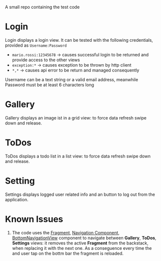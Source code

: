 A small repo containing the test code
# Login
Login displays a login view. It can be tested with the following credentials, provided as `Username:Password`
- `mario.rossi:12345678` -> causes successful login to be returned and provide access to the other views
- `exception:*` -> causes exception to be thrown by http client
- `*,*` -> causes api error to be return and managed consequently

Username can be a text string or a valid email address, meanwhile Password must be at least 6 characters long

# Gallery
Gallery displays an image ist in a grid view: to force data refresh swipe down and release.

# ToDos
ToDos displays a todo list in a list view: to force data refresh swipe down and release.

# Setting
Settings displays logged user related info and an button to log out from the application.

# Known Issues
1. The code uses the [Fragment](https://developer.android.com/reference/androidx/fragment/app/Fragment), [Navigation Component](https://developer.android.com/guide/navigation/), [BottomNavigationView](https://developer.android.com/reference/com/google/android/material/bottomnavigation/BottomNavigationView) component to navigate between __Gallery__, __ToDos__, __Settings__ views: it removes the active __Fragment__ from the backstack, when replacing it with the next one. As a conseguence every time the and user tap on the bottm bar the fragment is reloaded.
